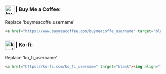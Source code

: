 ### <img align="center" src="https://cdn.buymeacoffee.com/buttons/v2/default-yellow.png" alt="buymeacoffe_username" height="30" /> | Buy Me a Coffee: 
Replace 'buymeacoffe_username'
```html
<a href="https://www.buymeacoffee.com/buymeacoffe_username" target="blank"><img align="left" src="https://cdn.buymeacoffee.com/buttons/v2/default-yellow.png" height="50" width="210" alt="buymeacoffe_username" /></a>
```

### <img align="center" src="https://cdn.ko-fi.com/cdn/kofi3.png?v=3" alt="ko_fi_username" height="30" /> | Ko-fi: 
Replace 'ko_fi_username'
```html
<a href="https://ko-fi.com/ko_fi_username" target="blank"><img align="left" src="https://cdn.ko-fi.com/cdn/kofi3.png?v=3" height="50" width="210" alt="ko_fi_username" /></a>
```
